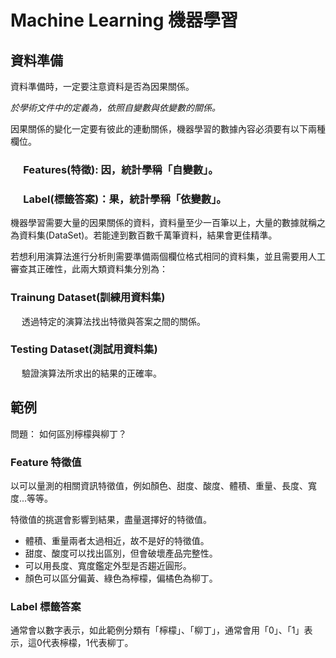 # Machine Learning 機器學習


## 資料準備
資料準備時，一定要注意資料是否為因果關係。

_於學術文件中的定義為，依照自變數與依變數的關係。_

因果關係的變化一定要有彼此的連動關係，機器學習的數據內容必須要有以下兩種欄位。

### &emsp; Features(特徵): 因，統計學稱「自變數」。

### &emsp; Label(標籤答案)：果，統計學稱「依變數」。

機器學習需要大量的因果關係的資料，資料量至少一百筆以上，大量的數據就稱之為資料集(DataSet)。若能達到數百數千萬筆資料，結果會更佳精準。

若想利用演算法進行分析則需要準備兩個欄位格式相同的資料集，並且需要用人工審查其正確性，此兩大類資料集分別為：
### Trainung Dataset(訓練用資料集)
&emsp; 透過特定的演算法找出特徵與答案之間的關係。
### Testing Dataset(測試用資料集)
&emsp; 驗證演算法所求出的結果的正確率。

## 範例
問題： 如何區別檸檬與柳丁？

### Feature 特徵值
以可以量測的相關資訊特徵值，例如顏色、甜度、酸度、體積、重量、長度、寬度...等等。

特徵值的挑選會影響到結果，盡量選擇好的特徵值。

+ 體積、重量兩者太過相近，故不是好的特徵值。
+ 甜度、酸度可以找出區別，但會破壞產品完整性。
+ 可以用長度、寬度鑑定外型是否趨近圓形。
+ 顏色可以區分偏黃、綠色為檸檬，偏橘色為柳丁。

### Label 標籤答案
通常會以數字表示，如此範例分類有「檸檬」、「柳丁」，通常會用「0」、「1」表示，這0代表檸檬，1代表柳丁。

